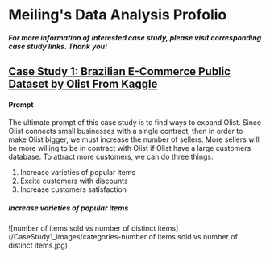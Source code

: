 # Meiling's Data Analysis Profolio
##### For more information of interested case study, please visit corresponding case study links. Thank you!

## [Case Study 1: Brazilian E-Commerce Public Dataset by Olist From Kaggle](https://drive.google.com/file/d/1iOBllXiCrNJ_HzoHUcwQBiX4sq_aagEw/view?usp=sharing)

#### Prompt
The ultimate prompt of this case study is to find ways to expand Olist. Since Olist connects small businesses with a single contract, then in order to make Olist bigger, we must increase the number of sellers. More sellers will be more willing to be in contract with Olist if Olist have a large customers database. To attract more customers, we can do three things:

  1.	Increase varieties of popular items
  2.	Excite customers with discounts
  3.	Increase customers satisfaction
  
##### Increase varieties of popular items
![number of items sold vs number of distinct items](/CaseStudy1_images/categories-number of items sold vs number of distinct items.jpg)



